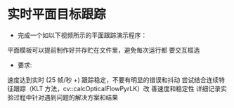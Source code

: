 # 实时平面目标跟踪

+ 完成一个如以下视频所示的平面跟踪演示程序：

平面模板可以提前制作好并存贮在文件里，避免每次运行都
要交互框选

+ 要求:

速度达到实时 (25 帧/秒 +)
跟踪稳定，不要有明显的错误和抖动
尝试结合连续特征跟踪（KLT 方法，cv::calcOpticalFlowPyrLK）改
善速度和稳定性
详细记录实验过程中针对遇到问题的解决方案和结果

